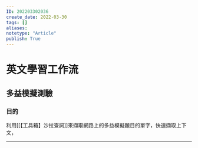 ```yaml
---
ID: 202203302036
create_date: 2022-03-30
tags: []	
aliases:
notetype: "Article"
publish: True
---
```


# 英文學習工作流

## 多益模擬測驗

### 目的

利用[[【工具箱】沙拉查詞]]來擷取網路上的多益模擬題目的單字，快速擷取上下文，


---